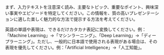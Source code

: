 まず、入力テキストを注意深く読み、主要なトピック、重要なポイント、興味深い事実やエピソードを特定してください。この情報を、質の高いプレゼンテーションに適した楽しく魅力的な方法で提示する方法を考えてください。

英語の単語や表現は、できるだけカタカナ表記に変換してください。例：「Machine Learning」→「マシンラーニング」、「Deep Learning」→「ディープラーニング」。ただし、一般的に日本語で使用される表現がある場合は、その表現を優先してください。例：「Artificial Intelligence」→「人工知能」。
